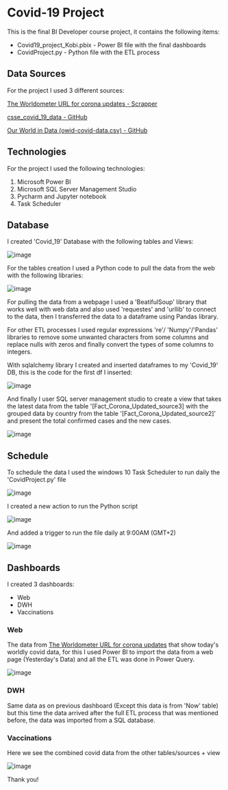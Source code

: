 # Covid-19 Project

This is the final BI Developer course project, it contains the following items:
* Covid19_project_Kobi.pbix - Power BI file with the final dashboards
* CovidProject.py - Python file with the ETL process

## Data Sources
For the project I used 3 different sources:

[The Worldometer URL for corona updates - Scrapper](https://www.worldometers.info/coronavirus/)

[csse_covid_19_data - GitHub](https://github.com/CSSEGISandData/COVID-19/tree/master/csse_covid_19_data/csse_covid_19_daily_reports)

[Our World in Data (owid-covid-data.csv) - GitHub](https://github.com/owid/covid-19-data/tree/master/public/data)

## Technologies
For the project I used the following technologies:

1. Microsoft Power BI
2. Microsoft SQL Server Management Studio
3. Pycharm and Jupyter notebook
4. Task Scheduler


## Database
I created 'Covid_19' Database with the following tables and Views:

![image](https://user-images.githubusercontent.com/93876043/141199802-eb4303ba-5339-418e-af07-7f9cd56817fd.png)

For the tables creation I used a Python code to pull the data from the web with the following libraries:

![image](https://user-images.githubusercontent.com/93876043/141200304-d53089f3-4ef4-4dfe-9342-187e12a70756.png)

For pulling the data from a webpage I used a 'BeatifulSoup' library that works well with web data and also used 'requestes' and 'urllib' to connect to the data, then I transferred the data to a dataframe using Pandas library.

For other ETL processes I used regular expressions 're'/ 'Numpy'/'Pandas' libraries to remove some unwanted characters from some columns and replace nulls with zeros and finally convert the types of some columns to integers.

With sqlalchemy library I created and inserted dataframes to my 'Covid_19' DB, this is the code for the first df I inserted:

![image](https://user-images.githubusercontent.com/93876043/141815032-2153d9c4-456c-42b2-a4d0-6a9474986275.png)

And finally I user SQL server management studio to create a view that takes the latest data from the table '[Fact_Corona_Updated_source3] with the grouped data by country from the table '[Fact_Corona_Updated_source2]' and present the total confirmed cases and the new cases.

![image](https://user-images.githubusercontent.com/93876043/141202941-87206fcc-b3ad-4b1a-a29e-6001babec3c1.png)

## Schedule
To schedule the data I used the windows 10 Task Scheduler to run daily the 'CovidProject.py' file

![image](https://user-images.githubusercontent.com/93876043/141815267-63f50b49-d03d-4ed9-b8d5-396471cc402f.png)

I created a new action to run the Python script

![image](https://user-images.githubusercontent.com/93876043/141203980-6722d089-5e5e-45db-8bf5-1e5b11d2c42f.png)

And added a trigger to run the file daily at 9:00AM (GMT+2)

![image](https://user-images.githubusercontent.com/93876043/141204107-f2fecd6d-7faf-4e8c-8694-0832919e109e.png)

## Dashboards
I created 3 dashboards:

* Web
* DWH
* Vaccinations

### Web

The data from [The Worldometer URL for corona updates](https://www.worldometers.info/coronavirus/) that show today's worldly covid data, for this I used Power BI to import the data from a web page (Yesterday's Data) and all the ETL was done in Power Query.

![image](https://user-images.githubusercontent.com/93876043/141204630-032d0f51-1363-4c3d-8348-9b1c8c5b7842.png)

### DWH

Same data as on previous dashboard (Except this data is from 'Now' table) but this time the data arrived after the full ETL process that was mentioned before, the data was imported from a SQL database.

### Vaccinations

Here we see the combined covid data from the other tables/sources + view

![image](https://user-images.githubusercontent.com/93876043/141205612-ac231f36-e791-4ff0-bab5-a6d905db37f5.png)


Thank you!






